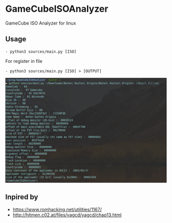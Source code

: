 # GameCubeISOAnalyzer
GameCube ISO Analyzer for linux

## Usage
    - python3 sources/main.py [ISO]

For register in file

    - python3 sources/main.py [ISO] > [OUTPUT]

![alt tag](cli-presentation.png)

## Inpired by

- https://www.romhacking.net/utilities/1167/
- http://hitmen.c02.at/files/yagcd/yagcd/chap13.html